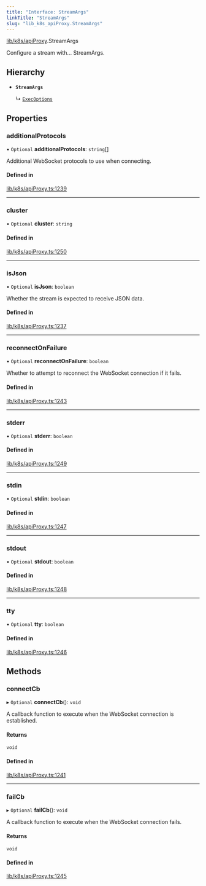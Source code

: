 ```yaml
---
title: "Interface: StreamArgs"
linkTitle: "StreamArgs"
slug: "lib_k8s_apiProxy.StreamArgs"
---
```


[lib/k8s/apiProxy](../modules/lib_k8s_apiProxy.md).StreamArgs

Configure a stream with... StreamArgs.

## Hierarchy

- **`StreamArgs`**

  ↳ [`ExecOptions`](lib_k8s_pod.ExecOptions.md)

## Properties

### additionalProtocols

• `Optional` **additionalProtocols**: `string`[]

Additional WebSocket protocols to use when connecting.

#### Defined in

[lib/k8s/apiProxy.ts:1239](https://github.com/headlamp-k8s/headlamp/blob/2ce94491/frontend/src/lib/k8s/apiProxy.ts#L1239)

___

### cluster

• `Optional` **cluster**: `string`

#### Defined in

[lib/k8s/apiProxy.ts:1250](https://github.com/headlamp-k8s/headlamp/blob/2ce94491/frontend/src/lib/k8s/apiProxy.ts#L1250)

___

### isJson

• `Optional` **isJson**: `boolean`

Whether the stream is expected to receive JSON data.

#### Defined in

[lib/k8s/apiProxy.ts:1237](https://github.com/headlamp-k8s/headlamp/blob/2ce94491/frontend/src/lib/k8s/apiProxy.ts#L1237)

___

### reconnectOnFailure

• `Optional` **reconnectOnFailure**: `boolean`

Whether to attempt to reconnect the WebSocket connection if it fails.

#### Defined in

[lib/k8s/apiProxy.ts:1243](https://github.com/headlamp-k8s/headlamp/blob/2ce94491/frontend/src/lib/k8s/apiProxy.ts#L1243)

___

### stderr

• `Optional` **stderr**: `boolean`

#### Defined in

[lib/k8s/apiProxy.ts:1249](https://github.com/headlamp-k8s/headlamp/blob/2ce94491/frontend/src/lib/k8s/apiProxy.ts#L1249)

___

### stdin

• `Optional` **stdin**: `boolean`

#### Defined in

[lib/k8s/apiProxy.ts:1247](https://github.com/headlamp-k8s/headlamp/blob/2ce94491/frontend/src/lib/k8s/apiProxy.ts#L1247)

___

### stdout

• `Optional` **stdout**: `boolean`

#### Defined in

[lib/k8s/apiProxy.ts:1248](https://github.com/headlamp-k8s/headlamp/blob/2ce94491/frontend/src/lib/k8s/apiProxy.ts#L1248)

___

### tty

• `Optional` **tty**: `boolean`

#### Defined in

[lib/k8s/apiProxy.ts:1246](https://github.com/headlamp-k8s/headlamp/blob/2ce94491/frontend/src/lib/k8s/apiProxy.ts#L1246)

## Methods

### connectCb

▸ `Optional` **connectCb**(): `void`

A callback function to execute when the WebSocket connection is established.

#### Returns

`void`

#### Defined in

[lib/k8s/apiProxy.ts:1241](https://github.com/headlamp-k8s/headlamp/blob/2ce94491/frontend/src/lib/k8s/apiProxy.ts#L1241)

___

### failCb

▸ `Optional` **failCb**(): `void`

A callback function to execute when the WebSocket connection fails.

#### Returns

`void`

#### Defined in

[lib/k8s/apiProxy.ts:1245](https://github.com/headlamp-k8s/headlamp/blob/2ce94491/frontend/src/lib/k8s/apiProxy.ts#L1245)
